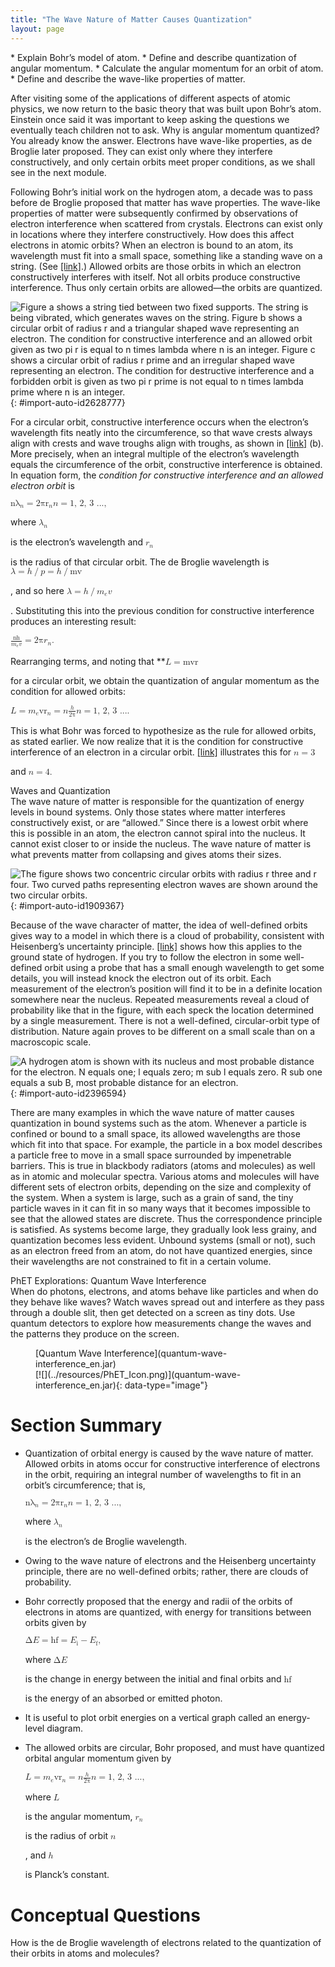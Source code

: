 ```yaml
---
title: "The Wave Nature of Matter Causes Quantization"
layout: page
---
```



<div data-type="abstract" markdown="1">
* Explain Bohr’s model of atom.
* Define and describe quantization of angular momentum.
* Calculate the angular momentum for an orbit of atom.
* Define and describe the wave-like properties of matter.

</div>

After visiting some of the applications of different aspects of atomic physics, we now return to the basic theory that was built upon Bohr’s atom. Einstein once said it was important to keep asking the questions we eventually teach children not to ask. Why is angular momentum quantized? You already know the answer. Electrons have wave-like properties, as de Broglie later proposed. They can exist only where they interfere constructively, and only certain orbits meet proper conditions, as we shall see in the next module.

Following Bohr’s initial work on the hydrogen atom, a decade was to pass before de Broglie proposed that matter has wave properties. The wave-like properties of matter were subsequently confirmed by observations of electron interference when scattered from crystals. Electrons can exist only in locations where they interfere constructively. How does this affect electrons in atomic orbits? When an electron is bound to an atom, its wavelength must fit into a small space, something like a standing wave on a string. (See [\[link\]](#import-auto-id2628777).) Allowed orbits are those orbits in which an electron constructively interferes with itself. Not all orbits produce constructive interference. Thus only certain orbits are allowed—the orbits are quantized.

![Figure a shows a string tied between two fixed supports. The string is being vibrated, which generates waves on the string. Figure b shows a circular orbit of radius r and a triangular shaped wave representing an electron. The condition for constructive interference and an allowed orbit given as two pi r is equal to n times lambda where n is an integer. Figure c shows a circular orbit of radius r prime and an irregular shaped wave representing an electron. The condition for destructive interference and a forbidden orbit is given as two pi r prime is not equal to n times lambda prime where n is an integer.](../resources/Figure_31_06_00a.jpg "(a) Waves on a string have a wavelength related to the length of the string, allowing them to interfere constructively. (b) If we imagine the string bent into a closed circle, we get a rough idea of how electrons in circular orbits can interfere constructively. (c) If the wavelength does not fit into the circumference, the electron interferes destructively; it cannot exist in such an orbit."){: #import-auto-id2628777}

For a circular orbit, constructive interference occurs when the electron’s wavelength fits neatly into the circumference, so that wave crests always align with crests and wave troughs align with troughs, as shown in [\[link\]](#import-auto-id2628777) (b). More precisely, when an integral multiple of the electron’s wavelength equals the circumference of the orbit, constructive interference is obtained. In equation form, the *condition for constructive interference and an allowed electron orbit* is

<div data-type="equation" id="eip-91">
<math xmlns="http://www.w3.org/1998/Math/MathML"><semantics><mrow><mrow><mrow><msub><mi fontstyle="italic">nλ</mi><mrow><mi>n</mi></mrow></msub><mo stretchy="false">=</mo><msub><mrow><mn>2</mn><mi fontstyle="italic">πr</mi></mrow><mrow><mi>n</mi></mrow></msub></mrow></mrow><mrow /></mrow><annotation encoding="StarMath 5.0"> size 12{nλ rSub { size 8{n} } =2πr rSub { size 8{n} } } {}</annotation></semantics><semantics><mrow><mrow><mfenced open="(" close=")"><mrow><mrow><mi>n</mi><mo stretchy="false">=</mo></mrow><mn>1, 2, 3 ...</mn></mrow></mfenced><mtext>,</mtext></mrow><mrow /></mrow><annotation encoding="StarMath 5.0"> size 12{ left (n=1, 2, 3 "." "." "." right )} {}</annotation></semantics></math>
</div>

where <math xmlns="http://www.w3.org/1998/Math/MathML"><semantics><mrow><mrow><msub><mi>λ</mi><mrow><mi>n</mi></mrow></msub></mrow></mrow></semantics></math>

 is the electron’s wavelength and <math xmlns="http://www.w3.org/1998/Math/MathML"><semantics><mrow><mrow><msub><mi>r</mi><mrow><mi>n</mi></mrow></msub></mrow></mrow></semantics></math>

 is the radius of that circular orbit. The de Broglie wavelength is <math xmlns="http://www.w3.org/1998/Math/MathML"><semantics><mrow> <mi>λ</mi><mo>=</mo><mi>h</mi><mo>/</mo><mi>p</mi><mo>=</mo><mi>h</mi><mo>/</mo><mi fontstyle="italic">mv</mi></mrow></semantics></math>

, and so here <math xmlns="http://www.w3.org/1998/Math/MathML"> <semantics> <mrow> <mi>λ</mi><mo>=</mo><mi>h</mi><mo>/</mo><msub><mi>m</mi> <mi>e</mi></msub> <mi>v</mi> </mrow> </semantics> </math>

. Substituting this into the previous condition for constructive interference produces an interesting result:

<div data-type="equation" id="eip-982">
<math xmlns="http://www.w3.org/1998/Math/MathML"> <semantics> <mrow> <mrow> <mrow> <mfrac> <mstyle fontstyle="italic"> <mrow> <mtext>nh</mtext> </mrow> </mstyle> <mrow> <msub> <mi>m</mi> <mrow> <mi>e</mi> </mrow> </msub> <mi>v</mi> </mrow> </mfrac> <mo stretchy="false">=</mo> <msub> <mrow> <mn>2π</mn> <mi>r</mi> </mrow> <mrow> <mi>n</mi> </mrow> </msub> <mi>.</mi> </mrow> </mrow> <mrow /> </mrow> <annotation encoding="StarMath 5.0"> size 12{ { { ital "nh"} over {m rSub { size 8{e} } v} } =2πr rSub { size 8{n} } } {}</annotation> </semantics> </math>
</div>

Rearranging terms, and noting that **<math xmlns="http://www.w3.org/1998/Math/MathML"><semantics><mrow><mrow><mrow><mi>L</mi><mo stretchy="false">=</mo><mstyle fontstyle="italic"><mrow><mtext>mvr</mtext></mrow></mstyle></mrow></mrow><mrow /></mrow><annotation encoding="StarMath 5.0"> size 12{L= ital "mvr"} {}</annotation></semantics></math>

 for a circular orbit, we obtain the quantization of angular momentum as the condition for allowed orbits:

<div data-type="equation" id="eip-729">
<math xmlns="http://www.w3.org/1998/Math/MathML"> <semantics> <mrow> <mrow> <mrow> <mrow> <mi>L</mi> <mo stretchy="false">=</mo> <msub> <mi>m</mi> <mrow> <mi>e</mi> </mrow> </msub> </mrow> <mrow> <mstyle fontstyle="italic"> <mrow> <msub> <mtext>vr</mtext> <mrow> <mi>n</mi> </mrow> </msub> </mrow> </mstyle> <mo stretchy="false">=</mo> <mi>n</mi> </mrow> <mfrac> <mi>h</mi> <mn>2π</mn> </mfrac> </mrow> </mrow> <mrow /> </mrow> <annotation encoding="StarMath 5.0"> size 12{L=m rSub { size 8{e} } ital "vr" rSub { size 8{n} } =n { {h} over {2π} } } {}</annotation> </semantics> <semantics> <mrow> <mrow> <mfenced open="(" close=")"> <mrow> <mrow> <mi>n</mi> <mo stretchy="false">=</mo> </mrow> <mn>1, 2, 3 ...</mn> </mrow> </mfenced> <mtext>.</mtext> </mrow> <mrow /> </mrow> <annotation encoding="StarMath 5.0"> size 12{ left (n=1, 2, 3 "." "." "." right )} {}</annotation> </semantics> </math>
</div>

This is what Bohr was forced to hypothesize as the rule for allowed orbits, as stated earlier. We now realize that it is the condition for constructive interference of an electron in a circular orbit. [\[link\]](#import-auto-id1909367) illustrates this for <math xmlns="http://www.w3.org/1998/Math/MathML"><semantics><mrow><mrow><mrow><mi>n</mi><mo stretchy="false">=</mo><mn>3</mn></mrow></mrow><mrow /></mrow><annotation encoding="StarMath 5.0"> size 12{n=3} {}</annotation></semantics></math>

 and <math xmlns="http://www.w3.org/1998/Math/MathML"><semantics><mrow><mrow><mrow><mi>n</mi><mo stretchy="false">=</mo><mn>4.</mn></mrow></mrow><mrow /></mrow><annotation encoding="StarMath 5.0"> size 12{n=3} {}</annotation></semantics></math>

<div data-type="note" data-label="" markdown="1">
<div data-type="title">
Waves and Quantization
</div>
The wave nature of matter is responsible for the quantization of energy levels in bound systems. Only those states where matter interferes constructively exist, or are “allowed.” Since there is a lowest orbit where this is possible in an atom, the electron cannot spiral into the nucleus. It cannot exist closer to or inside the nucleus. The wave nature of matter is what prevents matter from collapsing and gives atoms their sizes.

</div>

 ![The figure shows two concentric circular orbits with radius r three and r four. Two curved paths representing electron waves are shown around the two circular orbits.](../resources/Figure_31_06_01a.jpg "The third and fourth allowed circular orbits have three and four wavelengths, respectively, in their circumferences."){: #import-auto-id1909367}

Because of the wave character of matter, the idea of well-defined orbits gives way to a model in which there is a cloud of probability, consistent with Heisenberg’s uncertainty principle. [\[link\]](#import-auto-id2396594) shows how this applies to the ground state of hydrogen. If you try to follow the electron in some well-defined orbit using a probe that has a small enough wavelength to get some details, you will instead knock the electron out of its orbit. Each measurement of the electron’s position will find it to be in a definite location somewhere near the nucleus. Repeated measurements reveal a cloud of probability like that in the figure, with each speck the location determined by a single measurement. There is not a well-defined, circular-orbit type of distribution. Nature again proves to be different on a small scale than on a macroscopic scale.

![A hydrogen atom is shown with its nucleus and most probable distance for the electron. N equals one; l equals zero; m sub l equals zero. R sub one equals a sub B, most probable distance for an electron.](../resources/Figure_31_06_02a.jpg "The ground state of a hydrogen atom has a probability cloud describing the position of its electron. The probability of finding the electron is proportional to the darkness of the cloud. The electron can be closer or farther than the Bohr radius, but it is very unlikely to be a great distance from the nucleus."){: #import-auto-id2396594}

There are many examples in which the wave nature of matter causes quantization in bound systems such as the atom. Whenever a particle is confined or bound to a small space, its allowed wavelengths are those which fit into that space. For example, the particle in a box model describes a particle free to move in a small space surrounded by impenetrable barriers. This is true in blackbody radiators (atoms and molecules) as well as in atomic and molecular spectra. Various atoms and molecules will have different sets of electron orbits, depending on the size and complexity of the system. When a system is large, such as a grain of sand, the tiny particle waves in it can fit in so many ways that it becomes impossible to see that the allowed states are discrete. Thus the correspondence principle is satisfied. As systems become large, they gradually look less grainy, and quantization becomes less evident. Unbound systems (small or not), such as an electron freed from an atom, do not have quantized energies, since their wavelengths are not constrained to fit in a certain volume.

<div data-type="note" id="eip-0" data-label="" markdown="1">
<div data-type="title">
PhET Explorations: Quantum Wave Interference
</div>
When do photons, electrons, and atoms behave like particles and when do they behave like waves? Watch waves spread out and interfere as they pass through a double slit, then get detected on a screen as tiny dots. Use quantum detectors to explore how measurements change the waves and the patterns they produce on the screen.

<figure markdown="1" id="eip-id1724263">
<figcaption>
[Quantum Wave Interference](quantum-wave-interference_en.jar)
</figcaption>
<span data-type="media" id="Phet_module_31.6" data-alt=""> [![](../resources/PhET_Icon.png)](quantum-wave-interference_en.jar){: data-type="image"} <span data-media-type="image/png" data-print="true" data-src="PhET_Icon.png" data-type="image" width="450" /> </span>
</figure>
</div>

# Section Summary

* Quantization of orbital energy is caused by the wave nature of matter. Allowed orbits in atoms occur for constructive interference of electrons in the orbit, requiring an integral number of wavelengths to fit in an orbit’s circumference; that is,
  <div data-type="equation" id="eip-998">
  <math xmlns="http://www.w3.org/1998/Math/MathML"> <semantics> <mrow> <mrow> <mrow> <msub> <mi fontstyle="italic">nλ</mi> <mrow> <mi>n</mi> </mrow> </msub> <mo stretchy="false">=</mo> <msub> <mrow> <mn>2</mn><mi fontstyle="italic">πr</mi> </mrow> <mi>n</mi> </msub> </mrow> </mrow> <mrow /> </mrow> <annotation encoding="StarMath 5.0"> size 12{nλ rSub { size 8{n} } =2πr rSub { size 8{n} } } {}</annotation> </semantics> <semantics> <mrow> <mrow> <mrow> <mfenced open="(" close=")"> <mrow> <mrow> <mi>n</mi> <mo stretchy="false">=</mo> </mrow> <mn>1, 2, 3 ...</mn> </mrow> </mfenced> <mi>,</mi> </mrow> </mrow> <mrow /> </mrow> <annotation encoding="StarMath 5.0"> size 12{ left (n=1, 2, 3 "." "." "." right ),} {}</annotation> </semantics></math>
  </div>
  
  where
  <math xmlns="http://www.w3.org/1998/Math/MathML"><semantics><mrow><mrow><msub><mi>λ</mi><mrow><mi>n</mi></mrow></msub></mrow><mrow /></mrow><annotation encoding="StarMath 5.0"> size 12{λ rSub { size 8{n} } } {}</annotation></semantics></math>
  
  is the electron’s de Broglie wavelength.
* Owing to the wave nature of electrons and the Heisenberg uncertainty principle, there are no well-defined orbits; rather, there are clouds of probability.
* Bohr correctly proposed that the energy and radii of the orbits of electrons in atoms are quantized, with energy for transitions between orbits given by
  <div data-type="equation" id="eip-294">
  <math xmlns="http://www.w3.org/1998/Math/MathML"><semantics><mrow><mrow><mrow><mrow><mn>Δ</mn><mi fontstyle="italic">E</mi><mo stretchy="false">=</mo><mrow><mtext fontstyle="italic">hf</mtext></mrow></mrow><mo stretchy="false">=</mo><mrow><msub><mi>E</mi><mrow><mtext>i</mtext></mrow></msub><mo stretchy="false">−</mo><msub><mi>E</mi><mrow><mtext>f</mtext></mrow></msub></mrow></mrow></mrow><mo>,</mo><mrow /></mrow><annotation encoding="StarMath 5.0"> size 12{ΔE= ital "hf"=E rSub { size 8{i} } - E rSub { size 8{f} } } {}</annotation></semantics></math>
  </div>
  
  where
  <math xmlns="http://www.w3.org/1998/Math/MathML"><semantics><mrow><mrow><mn>Δ</mn><mi fontstyle="italic">E</mi></mrow><mrow /></mrow><annotation encoding="StarMath 5.0"> size 12{ΔE} {}</annotation></semantics></math>
  
  is the change in energy between the initial and final orbits and
  <math xmlns="http://www.w3.org/1998/Math/MathML"><semantics><mrow><mrow><mstyle fontstyle="italic"><mrow><mtext>hf</mtext></mrow></mstyle></mrow><mrow /></mrow><annotation encoding="StarMath 5.0"> size 12{ ital "hf"} {}</annotation></semantics></math>
  
  is the energy of an absorbed or emitted photon.
* It is useful to plot orbit energies on a vertical graph called an energy-level diagram.
* The allowed orbits are circular, Bohr proposed, and must have quantized orbital angular momentum given by
  <div data-type="equation" id="eip-874">
  <math xmlns="http://www.w3.org/1998/Math/MathML"> <semantics> <mrow> <mrow> <mrow> <mrow> <mi>L</mi> <mo stretchy="false">=</mo> <msub> <mi>m</mi> <mi>e</mi> </msub> </mrow> <mrow> <mrow> <msub> <mtext fontstyle="italic">vr</mtext> <mi>n</mi> </msub> </mrow> <mo stretchy="false">=</mo> <mi>n</mi> </mrow> <mfrac> <mi>h</mi> <mn>2π</mn> </mfrac> </mrow> </mrow> <mrow /> </mrow> <annotation encoding="StarMath 5.0"> size 12{L=m rSub { size 8{e} } ital "vr" rSub { size 8{n} } =n { {h} over {2π} } } {}</annotation> </semantics> <semantics> <mrow> <mrow> <mrow> <mfenced open="(" close=")"> <mrow> <mrow> <mi>n</mi> <mo stretchy="false">=</mo> <mn>1, 2, 3 ...</mn> </mrow> </mrow> </mfenced> <mi>,</mi> </mrow> </mrow> <mrow /> </mrow> <annotation encoding="StarMath 5.0"> size 12{ left (n=1, 2, 3 "." "." "." right ),} {}</annotation> </semantics> </math>
  </div>
  
  where
  <math xmlns="http://www.w3.org/1998/Math/MathML"><semantics><mrow><mrow><mi>L</mi></mrow><mrow /></mrow><annotation encoding="StarMath 5.0"> size 12{L} {}</annotation></semantics></math>
  
  is the angular momentum,
  <math xmlns="http://www.w3.org/1998/Math/MathML"><semantics><mrow><mrow><msub><mi>r</mi><mrow><mi>n</mi></mrow></msub></mrow><mrow /></mrow><annotation encoding="StarMath 5.0"> size 12{r rSub { size 8{n} } } {}</annotation></semantics></math>
  
  is the radius of orbit
  <math xmlns="http://www.w3.org/1998/Math/MathML"><semantics><mrow><mrow><msup><mi>n</mi><mrow /></msup></mrow><mrow /></mrow><annotation encoding="StarMath 5.0"> size 12{n rSup { size 8{"th"} } } {}</annotation></semantics></math>
  
  , and
  <math xmlns="http://www.w3.org/1998/Math/MathML"><semantics><mrow><mrow><mi>h</mi></mrow><mrow /></mrow><annotation encoding="StarMath 5.0"> size 12{h} {}</annotation></semantics></math>
  
  is Planck’s constant.

# Conceptual Questions

<div data-type="exercise" data-label="conceptual-questions">
<div data-type="problem" markdown="1">
How is the de Broglie wavelength of electrons related to the quantization of their orbits in atoms and molecules?

</div>
</div>

